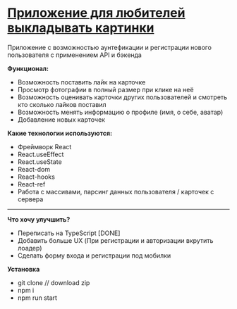 # [Приложение для любителей выкладывать картинки](https://rudokopov.github.io/react-mesto-auth/)

Приложение с возможностью аунтефикации и регистрации нового пользователя с применением API и бэкенда

**Функционал:**

- Возможность поставить лайк на карточке
- Просмотр фотографии в полный размер при клике на неё
- Возможность оценивать карточки других пользователей и смотреть кто сколько лайков поставил
- Возможность менять информацию о профиле (имя, о себе, аватар)
- Добавление новых карточек

**Какие технологии используются:**

- Фреймворк React
- React.useEffect
- React.useState
- React-dom
- React-hooks
- React-ref
- Работа с массивами, парсинг данных пользователя / карточек с сервера

---

**Что хочу улучшить?**

- Переписать на TypeScript [DONE]
- Добавить больше UX (При регистрации и авторизации вкрутить лоадер)
- Сделать форму входа и регистрации под мобилки

**Установка**

- git clone // download zip
- npm i
- npm run start
